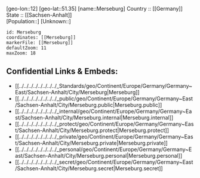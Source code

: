 ﻿---
location: [51.35,12] 
mapzoom: [7,12] 
mapmarker: city 
type: City
tags:
- geo/City


SpocWebEntityId: 32430
isDeleted: false
confidential: public

---
[geo-lon::12] 
[geo-lat::51.35] 
[name::Merseburg] 
Country :: [[Germany]]  
State :: [[Sachsen-Anhalt]]  
[Population::] 
[Unknown::] 


```leaflet
id: Merseburg
coordinates: [[Merseburg]] 
markerFile: [[Merseburg]] 
defaultZoom: 11 
maxZoom: 18
```


## Confidential Links & Embeds: 
- [[../../../../../../../../_Standards/geo/Continent/Europe/Germany/Germany~East/Sachsen-Anhalt/City/Merseburg|Merseburg]] 
- [[../../../../../../../../_public/geo/Continent/Europe/Germany/Germany~East/Sachsen-Anhalt/City/Merseburg.public|Merseburg.public]] 
- [[../../../../../../../../_internal/geo/Continent/Europe/Germany/Germany~East/Sachsen-Anhalt/City/Merseburg.internal|Merseburg.internal]] 
- [[../../../../../../../../_protect/geo/Continent/Europe/Germany/Germany~East/Sachsen-Anhalt/City/Merseburg.protect|Merseburg.protect]] 
- [[../../../../../../../../_private/geo/Continent/Europe/Germany/Germany~East/Sachsen-Anhalt/City/Merseburg.private|Merseburg.private]] 
- [[../../../../../../../../_personal/geo/Continent/Europe/Germany/Germany~East/Sachsen-Anhalt/City/Merseburg.personal|Merseburg.personal]] 
- [[../../../../../../../../_secret/geo/Continent/Europe/Germany/Germany~East/Sachsen-Anhalt/City/Merseburg.secret|Merseburg.secret]] 
